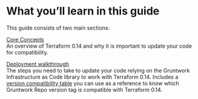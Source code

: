# What you’ll learn in this guide

This guide consists of two main sections:

[Core Concepts](#core_concepts)  
An overview of Terraform 0.14 and why it is important to update your code for compatibility.

[Deployment walkthrough](#deployment_walkthrough)  
The steps you need to take to update your code relying on the Gruntwork Infrastructure as Code library to work with
Terraform 0.14. Includes a
[version compatibility table](#compatibility_table) you can use as a reference to know which Gruntwork Repo version
tag is compatible with Terraform 0.14.



<!-- ##DOCS-SOURCER-START
{"sourcePlugin":"Service Catalog Reference","hash":"142ee69a51dc681689e2d5de0ce8dc41"}
##DOCS-SOURCER-END -->
